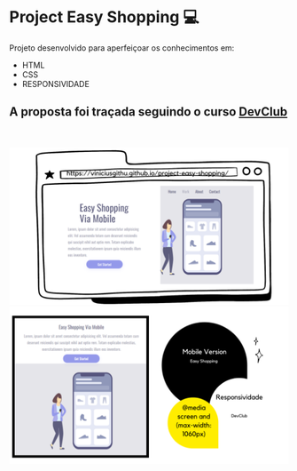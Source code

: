 # Project Easy Shopping :computer:

Projeto desenvolvido para aperfeiçoar os conhecimentos em: <br>
<ul> 
<li> HTML </li>
<li> CSS </li>
<li> RESPONSIVIDADE </li>
</ul>
<h2> A proposta foi traçada seguindo o curso <a href="https://plataforma.devclub.com.br/area/vitrine"> DevClub </a> </h2>
<br> <br> 
<img src="https://github.com/Viniciusgithu/project-easy-shopping/blob/main/imgs/1.png?raw=true">
<img src="https://github.com/Viniciusgithu/project-easy-shopping/blob/main/imgs/2.png?raw=true">



